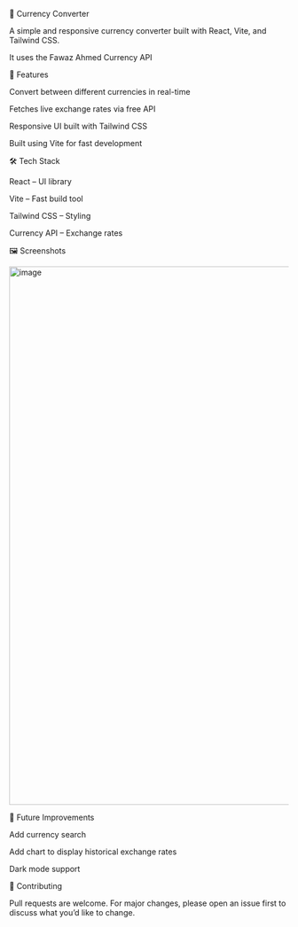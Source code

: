 💱 Currency Converter

A simple and responsive currency converter built with React, Vite, and Tailwind CSS.

It uses the Fawaz Ahmed Currency API

🚀 Features

Convert between different currencies in real-time

Fetches live exchange rates via free API

Responsive UI built with Tailwind CSS

Built using Vite for fast development

🛠️ Tech Stack

React – UI library

Vite – Fast build tool

Tailwind CSS – Styling

Currency API – Exchange rates

🖼️ Screenshots

<img width="1857" height="972" alt="image" src="https://github.com/user-attachments/assets/ec2566d5-5944-4b35-9f5a-65a9fd642c22" />

📌 Future Improvements

Add currency search

Add chart to display historical exchange rates

Dark mode support

🤝 Contributing

Pull requests are welcome. For major changes, please open an issue first to discuss what you’d like to change.
